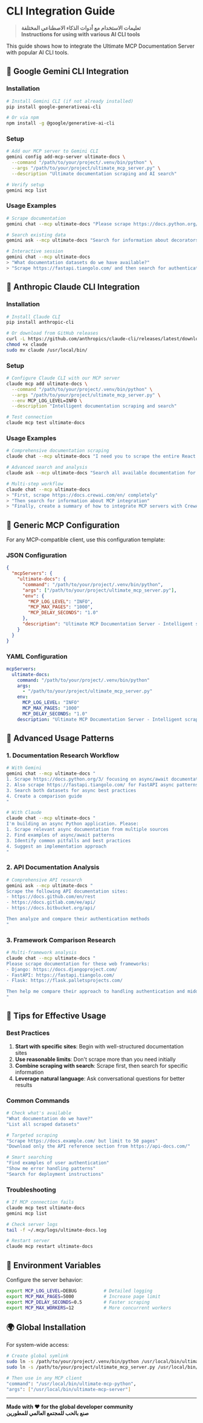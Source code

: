 # CLI Integration Guide

> **تعليمات الاستخدام مع أدوات الذكاء الاصطناعي المختلفة**  
> **Instructions for using with various AI CLI tools**

This guide shows how to integrate the Ultimate MCP Documentation Server with popular AI CLI tools.

## 🤖 Google Gemini CLI Integration

### Installation
```bash
# Install Gemini CLI (if not already installed)
pip install google-generativeai-cli

# Or via npm
npm install -g @google/generative-ai-cli
```

### Setup
```bash
# Add our MCP server to Gemini CLI
gemini config add-mcp-server ultimate-docs \
  --command "/path/to/your/project/.venv/bin/python" \
  --args "/path/to/your/project/ultimate_mcp_server.py" \
  --description "Ultimate documentation scraping and AI search"

# Verify setup
gemini mcp list
```

### Usage Examples
```bash
# Scrape documentation
gemini chat --mcp ultimate-docs "Please scrape https://docs.python.org/3/ and extract all Python documentation"

# Search existing data
gemini ask --mcp ultimate-docs "Search for information about decorators in Python"

# Interactive session
gemini chat --mcp ultimate-docs
> "What documentation datasets do we have available?"
> "Scrape https://fastapi.tiangolo.com/ and then search for authentication examples"
```

## 🧠 Anthropic Claude CLI Integration

### Installation
```bash
# Install Claude CLI
pip install anthropic-cli

# Or download from GitHub releases
curl -L https://github.com/anthropics/claude-cli/releases/latest/download/claude-cli-linux -o claude
chmod +x claude
sudo mv claude /usr/local/bin/
```

### Setup
```bash
# Configure Claude CLI with our MCP server
claude mcp add ultimate-docs \
  --command "/path/to/your/project/.venv/bin/python" \
  --args "/path/to/your/project/ultimate_mcp_server.py" \
  --env MCP_LOG_LEVEL=INFO \
  --description "Intelligent documentation scraping and search"

# Test connection
claude mcp test ultimate-docs
```

### Usage Examples
```bash
# Comprehensive documentation scraping
claude chat --mcp ultimate-docs "I need you to scrape the entire React documentation from https://react.dev/learn and then help me find information about hooks"

# Advanced search and analysis
claude ask --mcp ultimate-docs "Search all available documentation for information about authentication patterns and security best practices"

# Multi-step workflow
claude chat --mcp ultimate-docs
> "First, scrape https://docs.crewai.com/en/ completely"
> "Then search for information about MCP integration"
> "Finally, create a summary of how to integrate MCP servers with CrewAI"
```

## 🔧 Generic MCP Configuration

For any MCP-compatible client, use this configuration template:

### JSON Configuration
```json
{
  "mcpServers": {
    "ultimate-docs": {
      "command": "/path/to/your/project/.venv/bin/python",
      "args": ["/path/to/your/project/ultimate_mcp_server.py"],
      "env": {
        "MCP_LOG_LEVEL": "INFO",
        "MCP_MAX_PAGES": "1000",
        "MCP_DELAY_SECONDS": "1.0"
      },
      "description": "Ultimate MCP Documentation Server - Intelligent scraping and AI search"
    }
  }
}
```

### YAML Configuration
```yaml
mcpServers:
  ultimate-docs:
    command: "/path/to/your/project/.venv/bin/python"
    args:
      - "/path/to/your/project/ultimate_mcp_server.py"
    env:
      MCP_LOG_LEVEL: "INFO"
      MCP_MAX_PAGES: "1000"
      MCP_DELAY_SECONDS: "1.0"
    description: "Ultimate MCP Documentation Server - Intelligent scraping and AI search"
```

## 🌟 Advanced Usage Patterns

### 1. Documentation Research Workflow
```bash
# With Gemini
gemini chat --mcp ultimate-docs "
1. Scrape https://docs.python.org/3/ focusing on async/await documentation
2. Also scrape https://fastapi.tiangolo.com/ for FastAPI async patterns
3. Search both datasets for async best practices
4. Create a comparison guide
"

# With Claude  
claude chat --mcp ultimate-docs "
I'm building an async Python application. Please:
1. Scrape relevant async documentation from multiple sources
2. Find examples of async/await patterns
3. Identify common pitfalls and best practices
4. Suggest an implementation approach
"
```

### 2. API Documentation Analysis
```bash
# Comprehensive API research
gemini ask --mcp ultimate-docs "
Scrape the following API documentation sites:
- https://docs.github.com/en/rest
- https://docs.gitlab.com/ee/api/
- https://docs.bitbucket.org/api/

Then analyze and compare their authentication methods
"
```

### 3. Framework Comparison Research
```bash
# Multi-framework analysis
claude chat --mcp ultimate-docs "
Please scrape documentation for these web frameworks:
- Django: https://docs.djangoproject.com/
- FastAPI: https://fastapi.tiangolo.com/
- Flask: https://flask.palletsprojects.com/

Then help me compare their approach to handling authentication and middleware
"
```

## 🚀 Tips for Effective Usage

### Best Practices
1. **Start with specific sites**: Begin with well-structured documentation sites
2. **Use reasonable limits**: Don't scrape more than you need initially
3. **Combine scraping with search**: Scrape first, then search for specific information
4. **Leverage natural language**: Ask conversational questions for better results

### Common Commands
```bash
# Check what's available
"What documentation do we have?"
"List all scraped datasets"

# Targeted scraping  
"Scrape https://docs.example.com/ but limit to 50 pages"
"Download only the API reference section from https://api-docs.com/"

# Smart searching
"Find examples of user authentication"
"Show me error handling patterns"
"Search for deployment instructions"
```

### Troubleshooting
```bash
# If MCP connection fails
claude mcp test ultimate-docs
gemini mcp list

# Check server logs
tail -f ~/.mcp/logs/ultimate-docs.log

# Restart server
claude mcp restart ultimate-docs
```

## 🔧 Environment Variables

Configure the server behavior:
```bash
export MCP_LOG_LEVEL=DEBUG          # Detailed logging
export MCP_MAX_PAGES=5000           # Increase page limit
export MCP_DELAY_SECONDS=0.5        # Faster scraping
export MCP_MAX_WORKERS=12           # More concurrent workers
```

## 🌍 Global Installation

For system-wide access:
```bash
# Create global symlink
sudo ln -s /path/to/your/project/.venv/bin/python /usr/local/bin/ultimate-mcp-python
sudo ln -s /path/to/your/project/ultimate_mcp_server.py /usr/local/bin/ultimate-mcp-server

# Then use in any MCP client
"command": "/usr/local/bin/ultimate-mcp-python",
"args": ["/usr/local/bin/ultimate-mcp-server"]
```

---

**Made with ❤️ for the global developer community**  
**صنع بالحب للمجتمع العالمي للمطورين**